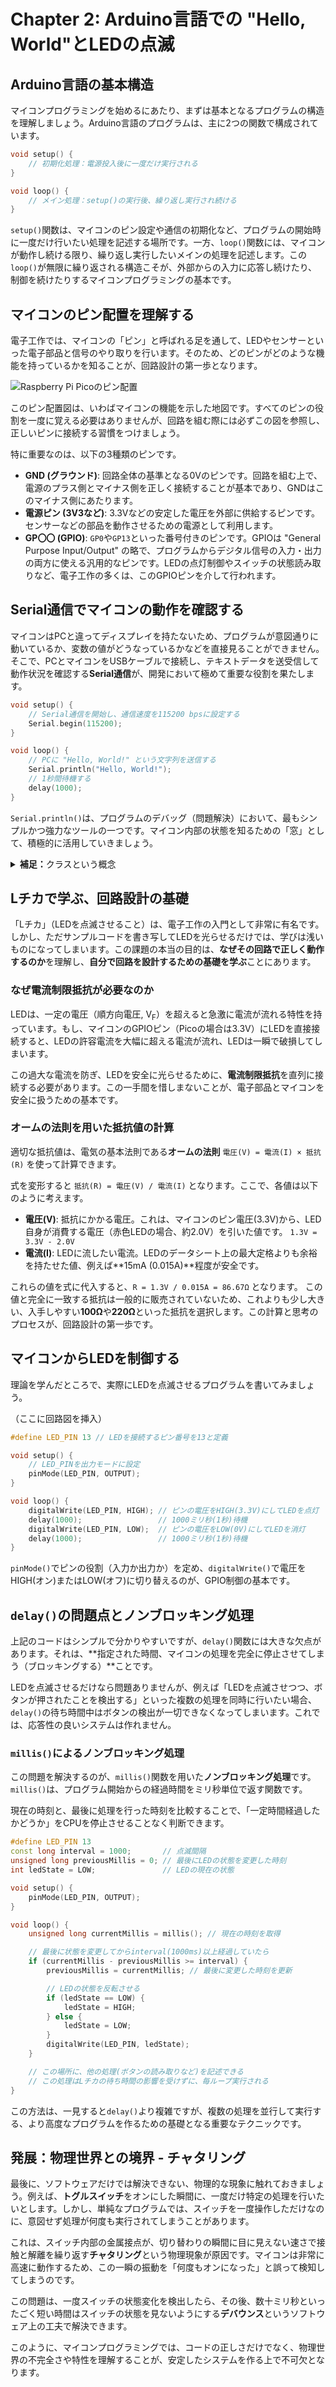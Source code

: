 # Chapter 2: Arduino言語での "Hello, World"とLEDの点滅

## Arduino言語の基本構造

マイコンプログラミングを始めるにあたり、まずは基本となるプログラムの構造を理解しましょう。Arduino言語のプログラムは、主に2つの関数で構成されています。

```cpp
void setup() {
    // 初期化処理：電源投入後に一度だけ実行される
}

void loop() {
    // メイン処理：setup()の実行後、繰り返し実行され続ける
}
```

`setup()`関数は、マイコンのピン設定や通信の初期化など、プログラムの開始時に一度だけ行いたい処理を記述する場所です。一方、`loop()`関数には、マイコンが動作し続ける限り、繰り返し実行したいメインの処理を記述します。この`loop()`が無限に繰り返される構造こそが、外部からの入力に応答し続けたり、制御を続けたりするマイコンプログラミングの基本です。

## マイコンのピン配置を理解する

電子工作では、マイコンの「ピン」と呼ばれる足を通して、LEDやセンサーといった電子部品と信号のやり取りを行います。そのため、どのピンがどのような機能を持っているかを知ることが、回路設計の第一歩となります。

![Raspberry Pi Picoのピン配置](./images/pins.png)

このピン配置図は、いわばマイコンの機能を示した地図です。すべてのピンの役割を一度に覚える必要はありませんが、回路を組む際には必ずこの図を参照し、正しいピンに接続する習慣をつけましょう。

特に重要なのは、以下の3種類のピンです。

-   **GND (グラウンド)**: 回路全体の基準となる0Vのピンです。回路を組む上で、電源のプラス側とマイナス側を正しく接続することが基本であり、GNDはこのマイナス側にあたります。
-   **電源ピン (3V3など)**: 3.3Vなどの安定した電圧を外部に供給するピンです。センサーなどの部品を動作させるための電源として利用します。
-   **GP〇〇 (GPIO)**: `GP0`や`GP13`といった番号付きのピンです。GPIOは "General Purpose Input/Output" の略で、プログラムからデジタル信号の入力・出力の両方に使える汎用的なピンです。LEDの点灯制御やスイッチの状態読み取りなど、電子工作の多くは、このGPIOピンを介して行われます。

## Serial通信でマイコンの動作を確認する

マイコンはPCと違ってディスプレイを持たないため、プログラムが意図通りに動いているか、変数の値がどうなっているかなどを直接見ることができません。そこで、PCとマイコンをUSBケーブルで接続し、テキストデータを送受信して動作状況を確認する**Serial通信**が、開発において極めて重要な役割を果たします。

```cpp
void setup() {
    // Serial通信を開始し、通信速度を115200 bpsに設定する
    Serial.begin(115200);
}

void loop() {
    // PCに "Hello, World!" という文字列を送信する
    Serial.println("Hello, World!");
    // 1秒間待機する
    delay(1000);
}
```
`Serial.println()`は、プログラムのデバッグ（問題解決）において、最もシンプルかつ強力なツールの一つです。マイコン内部の状態を知るための「窓」として、積極的に活用していきましょう。

<details>
<summary><b>補足：</b>クラスという概念</summary>
`Serial`は、Arduinoフレームワークにあらかじめ用意されている「クラス」の一例です。クラスとは、特定の機能に関連する変数や関数を一つにまとめたもので、複雑な処理を簡単な命令で扱えるようにしてくれます。例えば`Serial.println()`という命令一つで、実際にはUSBドライバとのデータのやり取りなど、多くの低レベルな処理が内部的に行われています。こうした便利な「道具」の存在を理解しつつも、その裏側で何が行われているのかを少し想像してみることが、より深い理解に繋がります。
</details>

## Lチカで学ぶ、回路設計の基礎

「Lチカ」（LEDを点滅させること）は、電子工作の入門として非常に有名です。しかし、ただサンプルコードを書き写してLEDを光らせるだけでは、学びは浅いものになってしまいます。この課題の本当の目的は、**なぜその回路で正しく動作するのか**を理解し、**自分で回路を設計するための基礎を学ぶ**ことにあります。

### なぜ電流制限抵抗が必要なのか
LEDは、一定の電圧（順方向電圧, V<sub>F</sub>）を超えると急激に電流が流れる特性を持っています。もし、マイコンのGPIOピン（Picoの場合は3.3V）にLEDを直接接続すると、LEDの許容電流を大幅に超える電流が流れ、LEDは一瞬で破損してしまいます。

この過大な電流を防ぎ、LEDを安全に光らせるために、**電流制限抵抗**を直列に接続する必要があります。この一手間を惜しまないことが、電子部品とマイコンを安全に扱うための基本です。

### オームの法則を用いた抵抗値の計算
適切な抵抗値は、電気の基本法則である**オームの法則** `電圧(V) = 電流(I) × 抵抗(R)` を使って計算できます。

式を変形すると `抵抗(R) = 電圧(V) / 電流(I)` となります。ここで、各値は以下のように考えます。

-   **電圧(V)**: 抵抗にかかる電圧。これは、マイコンのピン電圧(3.3V)から、LED自身が消費する電圧（赤色LEDの場合、約2.0V）を引いた値です。 `1.3V = 3.3V - 2.0V`
-   **電流(I)**: LEDに流したい電流。LEDのデータシート上の最大定格よりも余裕を持たせた値、例えば**15mA (0.015A)**程度が安全です。

これらの値を式に代入すると、`R = 1.3V / 0.015A = 86.67Ω` となります。
この値と完全に一致する抵抗は一般的に販売されていないため、これよりも少し大きい、入手しやすい**100Ω**や**220Ω**といった抵抗を選択します。この計算と思考のプロセスが、回路設計の第一歩です。

## マイコンからLEDを制御する

理論を学んだところで、実際にLEDを点滅させるプログラムを書いてみましょう。

（ここに回路図を挿入）

```cpp
#define LED_PIN 13 // LEDを接続するピン番号を13と定義

void setup() {
    // LED_PINを出力モードに設定
    pinMode(LED_PIN, OUTPUT);
}

void loop() {
    digitalWrite(LED_PIN, HIGH); // ピンの電圧をHIGH(3.3V)にしてLEDを点灯
    delay(1000);                 // 1000ミリ秒(1秒)待機
    digitalWrite(LED_PIN, LOW);  // ピンの電圧をLOW(0V)にしてLEDを消灯
    delay(1000);                 // 1000ミリ秒(1秒)待機
}
```
`pinMode()`でピンの役割（入力か出力か）を定め、`digitalWrite()`で電圧をHIGH(オン)またはLOW(オフ)に切り替えるのが、GPIO制御の基本です。

## `delay()`の問題点とノンブロッキング処理

上記のコードはシンプルで分かりやすいですが、`delay()`関数には大きな欠点があります。それは、**指定された時間、マイコンの処理を完全に停止させてしまう（ブロッキングする）**ことです。

LEDを点滅させるだけなら問題ありませんが、例えば「LEDを点滅させつつ、ボタンが押されたことを検出する」といった複数の処理を同時に行いたい場合、`delay()`の待ち時間中はボタンの検出が一切できなくなってしまいます。これでは、応答性の良いシステムは作れません。

### `millis()`によるノンブロッキング処理
この問題を解決するのが、`millis()`関数を用いた**ノンブロッキング処理**です。`millis()`は、プログラム開始からの経過時間をミリ秒単位で返す関数です。

現在の時刻と、最後に処理を行った時刻を比較することで、「一定時間経過したかどうか」をCPUを停止させることなく判断できます。

```cpp
#define LED_PIN 13
const long interval = 1000;       // 点滅間隔
unsigned long previousMillis = 0; // 最後にLEDの状態を変更した時刻
int ledState = LOW;               // LEDの現在の状態

void setup() {
    pinMode(LED_PIN, OUTPUT);
}

void loop() {
    unsigned long currentMillis = millis(); // 現在の時刻を取得

    // 最後に状態を変更してからinterval(1000ms)以上経過していたら
    if (currentMillis - previousMillis >= interval) {
        previousMillis = currentMillis; // 最後に変更した時刻を更新

        // LEDの状態を反転させる
        if (ledState == LOW) {
            ledState = HIGH;
        } else {
            ledState = LOW;
        }
        digitalWrite(LED_PIN, ledState);
    }

    // この場所に、他の処理(ボタンの読み取りなど)を記述できる
    // この処理はLチカの待ち時間の影響を受けずに、毎ループ実行される
}
```
この方法は、一見すると`delay()`より複雑ですが、複数の処理を並行して実行する、より高度なプログラムを作るための基礎となる重要なテクニックです。

## 発展：物理世界との境界 - チャタリング

最後に、ソフトウェアだけでは解決できない、物理的な現象に触れておきましょう。例えば、**トグルスイッチ**をオンにした瞬間に、一度だけ特定の処理を行いたいとします。しかし、単純なプログラムでは、スイッチを一度操作しただけなのに、意図せず処理が何度も実行されてしまうことがあります。

これは、スイッチ内部の金属接点が、切り替わりの瞬間に目に見えない速さで接触と解離を繰り返す**チャタリング**という物理現象が原因です。マイコンは非常に高速に動作するため、この一瞬の振動を「何度もオンになった」と誤って検知してしまうのです。

この問題は、一度スイッチの状態変化を検出したら、その後、数十ミリ秒といったごく短い時間はスイッチの状態を見ないようにする**デバウンス**というソフトウェア上の工夫で解決できます。

このように、マイコンプログラミングでは、コードの正しさだけでなく、物理世界の不完全さや特性を理解することが、安定したシステムを作る上で不可欠となります。